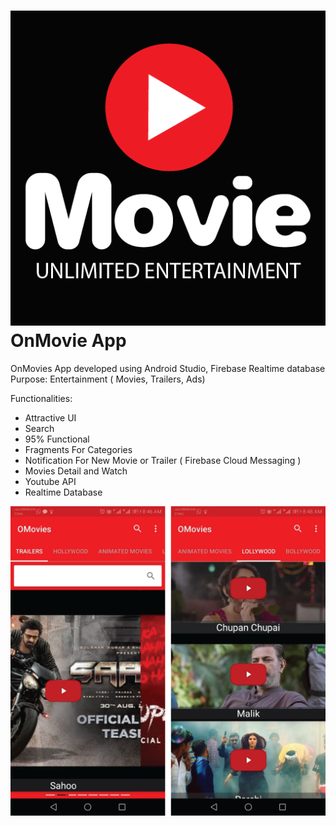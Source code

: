 # <img src="omoviesi.png" /> OnMovie App

OnMovies App developed using Android Studio, Firebase Realtime database Purpose: Entertainment ( Movies, Trailers, Ads)

Functionalities:
- Attractive UI
- Search
- 95% Functional
- Fragments For Categories
- Notification For New Movie or Trailer ( Firebase Cloud Messaging )
- Movies Detail and Watch
- Youtube API
- Realtime Database

<img src="Asset 1.png" />
